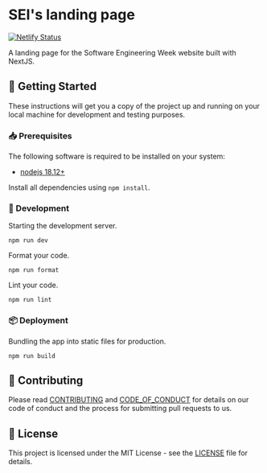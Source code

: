 [contributing]: CONTRIBUTING.md
[code_of_conduct]: CODE_OF_CONDUCT.md
[license]: LICENSE.txt

# SEI's landing page

[![Netlify Status](https://api.netlify.com/api/v1/badges/7eaf047e-5f4c-42d4-b55b-985977260d84/deploy-status)](https://app.netlify.com/sites/landing-2021-seium/deploys)

A landing page for the Software Engineering Week website built with NextJS.

## :rocket: Getting Started

These instructions will get you a copy of the project up and running on your
local machine for development and testing purposes.

### :inbox_tray: Prerequisites

The following software is required to be installed on your system:

- [nodejs 18.12+](https://nodejs.org/en/download/)

Install all dependencies using `npm install`.

### :hammer: Development

Starting the development server.

```
npm run dev
```

Format your code.

```
npm run format
```

Lint your code.

```
npm run lint
```

### :package: Deployment

Bundling the app into static files for production.

```
npm run build
```

## :handshake: Contributing

Please read [CONTRIBUTING][contributing] and [CODE_OF_CONDUCT][code_of_conduct]
for details on our code of conduct and the process for submitting pull requests
to us.

## :memo: License

This project is licensed under the MIT License - see the [LICENSE][license] file
for details.
